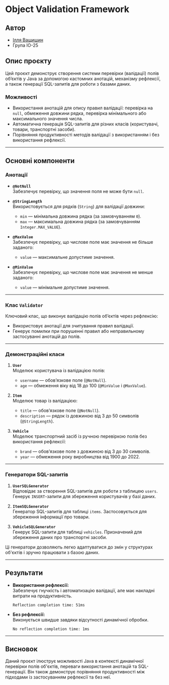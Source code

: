 # Object Validation Framework

## Автор

- [Ілля Ващишин](https://t.me/ILLya_ghost)
- Група ІО-25

## Опис проєкту

Цей проєкт демонструє створення системи перевірки (валідації) полів об’єктів у Java 
за допомогою кастомних анотацій, механізму рефлексії, а також генерації SQL-запитів 
для роботи з базами даних.

### Можливості

- Використання анотацій для опису правил валідації: перевірка на `null`, обмеження довжини рядка, 
перевірка мінімального або максимального значення числа.
- Автоматична генерація SQL-запитів для різних класів (користувачі, товари, транспортні засоби).
- Порівняння продуктивності методів валідації з використанням і без використання рефлексії.

---

## Основні компоненти

### Анотації

- **`@NotNull`**  
  Забезпечує перевірку, що значення поля не може бути `null`.

- **`@StringLength`**  
  Використовується для рядків (`String`) для валідації довжини:
    - `min` — мінімальна довжина рядка (за замовчуванням `0`).
    - `max` — максимальна довжина рядка (за замовчуванням `Integer.MAX_VALUE`).

- **`@MaxValue`**  
  Забезпечує перевірку, що числове поле має значення не більше заданого:
    - `value` — максимальне допустиме значення.

- **`@MinValue`**  
  Забезпечує перевірку, що числове поле має значення не менше заданого:
    - `value` — мінімальне допустиме значення.

---

### Клас `Validator`

Ключовий клас, що виконує валідацію полів об’єктів через рефлексію:
- Використовує анотації для зчитування правил валідації.
- Генерує помилки при порушенні правил або неправильному застосуванні анотацій до полів.

---

### Демонстраційні класи

1. **`User`**  
   Моделює користувача із валідацією полів:
    - `username` — обов’язкове поле (`@NotNull`).
    - `age` — обмеження віку від 18 до 100 (`@MinValue` і `@MaxValue`).

2. **`Item`**  
   Моделює товар із валідацією:
    - `title` — обов’язкове поле (`@NotNull`).
    - `description` — рядок із довжиною від 3 до 50 символів (`@StringLength`).

3. **`Vehicle`**  
   Моделює транспортний засіб із ручною перевіркою полів без використання рефлексії:
    - `brand` — обов’язкове поле з довжиною від 3 до 30 символів.
    - `year` — обмеження року виробництва від 1900 до 2022.

---

### Генератори SQL-запитів

1. **`UserSQLGenerator`**  
   Відповідає за створення SQL-запитів для роботи з таблицею `users`. Генерує `INSERT`-запити для збереження користувачів у базі даних.

2. **`ItemSQLGenerator`**  
   Генератор SQL-запитів для таблиці `items`. Застосовується для збереження інформації про товари.

3. **`VehicleSQLGenerator`**  
   Генерує SQL-запити для таблиці `vehicles`. Призначений для збереження даних про транспортні засоби.

Ці генератори дозволяють легко адаптуватися до змін у структурах об'єктів і зручно працювати з базою даних.

---

## Результати

- **Використання рефлексії:**  
  Забезпечує гнучкість і автоматизацію валідації, але має накладні витрати на продуктивність.
  ```  
  Reflection completion time: 51ms  
  ```  

- **Без рефлексії:**  
  Виконується швидше завдяки відсутності динамічної обробки.
  ```  
  No reflection completion time: 1ms  
  ```  

---

## Висновок

Даний проєкт ілюструє можливості Java в контексті динамічної перевірки полів об'єктів, переваги 
використання анотацій та SQL-генерації. Він також демонструє порівняння продуктивності між підходами із 
застосуванням рефлексії та без неї.
